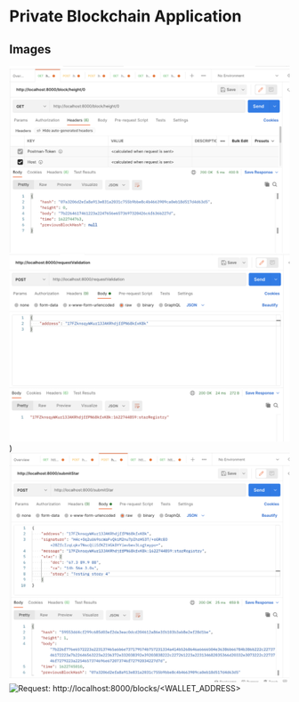 # Private Blockchain Application

## Images

![Request: http://localhost:8000/block/height/0](get-genesis-block.png)
![Request: http://localhost:8000/requestValidation](request-validation.png))
![Request: http://localhost:8000/submitstar](submit-star.png)
![Request: http://localhost:8000/blocks/<WALLET_ADDRESS>](list-starts-for-wallet.png)
